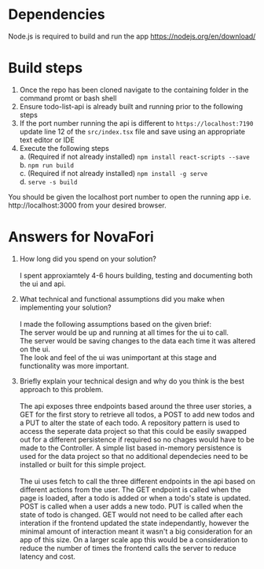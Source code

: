 # Dependencies
Node.js is required to build and run the app https://nodejs.org/en/download/

# Build steps
1. Once the repo has been cloned navigate to the containing folder in the command promt or bash shell
2. Ensure todo-list-api is already built and running prior to the following steps
3. If the port number running the api is different to `https://localhost:7190` update line 12 of the `src/index.tsx` file and save using an appropriate text editor or IDE
3. Execute the following steps <br />
a. (Required if not already installed) `npm install react-scripts --save` <br />
b. `npm run build` <br />
c. (Required if not already installed) `npm install -g serve` <br />
d. `serve -s build` <br />

You should be given the localhost port number to open the running app i.e. http://localhost:3000 from your desired browser.

# Answers for NovaFori

1. How long did you spend on your solution? <br /> <br />
I spent approxiamtely 4-6 hours building, testing and documenting both the ui and api.

2. What technical and functional assumptions did you make when implementing 
your solution? <br /> <br />
I made the following assumptions based on the given brief:  <br />
The server would be up and running at all times for the ui to call.  <br />
The server would be saving changes to the data each time it was altered on the ui. <br />
The look and feel of the ui was unimportant at this stage and functionality was more important. <br />

3. Briefly explain your technical design and why do you think is the best 
approach to this problem. <br /> <br />
The api exposes three endpoints based around the three user stories, a GET for the first story to retrieve all todos, a POST to add new todos and a PUT to alter the state of each todo. A repository pattern is used to access the seperate data project so that this could be easily swapped out for a different persistence if required so no chages would have to be made to the Controller. A simple list based in-memory persistence is used for the data project so that no additional dependecies need to be installed or built for this simple project. <br /> <br />
The ui uses fetch to call the three different endpoints in the api based on different actions from the user. The GET endpoint is called when the page is loaded, after a todo is added or when a todo's state is updated. POST is called when a user adds a new todo. PUT is called when the state of todo is changed. GET would not need to be called after each interation if the frontend updated the state independantly, however the minimal amount of interaction meant it wasn't a big consideration for an app of this size. On a larger scale app this would be a consideration to reduce the number of times the frontend calls the server to reduce latency and cost.
